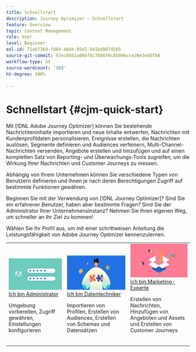 ```yaml
---
title: Schnellstart
description: Journey Optimizer – Schnellstart
feature: Overview
topic: Content Management
role: User
level: Beginner
exl-id: 71ab7369-fd84-46eb-95d2-941bd887d565
source-git-commit: 67ec0951a06bf8c7806f6c8b996cce26e3eddfb6
workflow-type: ht
source-wordcount: '165'
ht-degree: 100%

---
```


# Schnellstart {#cjm-quick-start}

Mit [!DNL Adobe Journey Optimizer] können Sie bestehende Nachrichteninhalte importieren und neue Inhalte entwerfen, Nachrichten mit Kundenprofildaten personalisieren, Ereignisse erstellen, die Nachrichten auslösen, Segmente definieren und Audiences verfeinern, Multi-Channel-Nachrichten versenden, Angebote erstellen und hinzufügen und auf einen kompletten Satz von Reporting- und Überwachungs-Tools zugreifen, um die Wirkung Ihrer Nachrichten und Customer Journeys zu messen.

Abhängig von Ihrem Unternehmen können Sie verschiedene Typen von Benutzern definieren und ihnen je nach deren Berechtigungen Zugriff auf bestimmte Funktionen gewähren.

Beginnen Sie mit der Verwendung von [!DNL Journey Optimizer]? Sind Sie ein erfahrener Benutzer, haben aber bestimmte Fragen? Sind Sie der Administrator Ihrer Unternehmensinstanz? Nehmen Sie Ihren eigenen Weg, um schneller an Ihr Ziel zu kommen! 

Wählen Sie Ihr Profil aus, um mit einer schrittweisen Anleitung die Leistungsfähigkeit von Adobe Journey Optimizer kennenzulernen.

<table>
<tr>
  <td valign="bottom">
    <a href="path/administrator.md">
      <img alt="Administrator" src="../using/assets/do-not-localize/user-2.png" />
    </a>
    <div>
    <a href="path/administrator.md">Ich bin Administrator</a>
     <p>Umgebung vorbereiten, Zugriff gewähren, Einstellungen konfigurieren
    <p>
    </div>
    <br>
  </td>
  <td valign="bottom">
    <a href="path/data-engineer.md">
      <img alt="Datentechniker" src="../using/assets/do-not-localize/user-1.png"/>
    </a>
    <div>
    <a href="path/data-engineer.md">Ich bin Datentechniker</a>
     <p>Importieren von Profilen, Erstellen von Audiences, Erstellen von Schemas und Datensätzen
    <p>
    </div>
    <br>
  </td>
  <td valign="bottom">
      <a href="path/marketer.md">
       <img alt="Marketing-Experte" src="../using/assets/do-not-localize/user-3.png" />
       </a>
    <div><a href="path/marketer.md">Ich bin Marketing-Experte</a>
     <p>Erstellen von Nachrichten, Hinzufügen von Angeboten und Assets und Erstellen von Customer Journeys
    <p>
    </div>
    <br>
  </td>
    <!--td valign="bottom">
    <a href="path/developer.md">
      <img alt="Developer" src="../using/assets/do-not-localize/user-2.png" />
    </a>
    <div>
    <a href="path/developer.md">I am a Developer</a>
     <p>Integrate your mobile apps, use Journey Optimizer APIs
    <p>
    </div>
    <br>
  </td-->
</tr>
</table>
